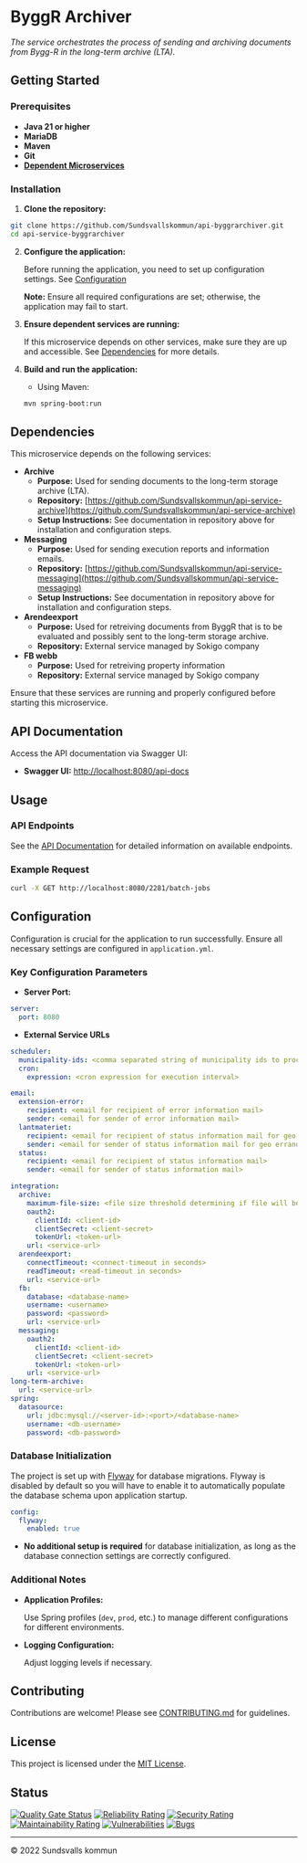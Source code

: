 # ByggR Archiver

_The service orchestrates the process of sending and archiving documents from Bygg-R in the long-term archive (LTA)._

## Getting Started

### Prerequisites

- **Java 21 or higher**
- **MariaDB**
- **Maven**
- **Git**
- **[Dependent Microservices](#dependencies)**

### Installation

1. **Clone the repository:**

```bash
git clone https://github.com/Sundsvallskommun/api-byggrarchiver.git
cd api-service-byggrarchiver
```

2. **Configure the application:**

   Before running the application, you need to set up configuration settings.
   See [Configuration](#configuration)

   **Note:** Ensure all required configurations are set; otherwise, the application may fail to start.

3. **Ensure dependent services are running:**

   If this microservice depends on other services, make sure they are up and accessible. See [Dependencies](#dependencies) for more details.

4. **Build and run the application:**

   - Using Maven:

   ```bash
   mvn spring-boot:run
   ```

## Dependencies

This microservice depends on the following services:

- **Archive**
  - **Purpose:** Used for sending documents to the long-term storage archive (LTA).
  - **Repository:** [https://github.com/Sundsvallskommun/api-service-archive](https://github.com/Sundsvallskommun/api-service-archive)
  - **Setup Instructions:** See documentation in repository above for installation and configuration steps.
- **Messaging**
  - **Purpose:** Used for sending execution reports and information emails.
  - **Repository:** [https://github.com/Sundsvallskommun/api-service-messaging](https://github.com/Sundsvallskommun/api-service-messaging)
  - **Setup Instructions:** See documentation in repository above for installation and configuration steps.
- **Arendeexport**
  - **Purpose:** Used for retreiving documents from ByggR that is to be evaluated and possibly sent to the long-term storage archive.
  - **Repository:** External service managed by Sokigo company
- **FB webb**
  - **Purpose:** Used for retreiving property information
  - **Repository:** External service managed by Sokigo company

Ensure that these services are running and properly configured before starting this microservice.

## API Documentation

Access the API documentation via Swagger UI:

- **Swagger UI:** [http://localhost:8080/api-docs](http://localhost:8080/api-docs)

## Usage

### API Endpoints

See the [API Documentation](#api-documentation) for detailed information on available endpoints.

### Example Request

```bash
curl -X GET http://localhost:8080/2281/batch-jobs
```

## Configuration

Configuration is crucial for the application to run successfully. Ensure all necessary settings are configured in `application.yml`.

### Key Configuration Parameters

- **Server Port:**

```yaml
server:
  port: 8080
```

- **External Service URLs**

```yaml
scheduler:
  municipality-ids: <comma separated string of municipality ids to process>
  cron:
    expression: <cron expression for execution interval>

email:
  extension-error:
    recipient: <email for recipient of error information mail>
    sender: <email for sender of error information mail>
  lantmateriet:
    recipient: <email for recipient of status information mail for geo errands>
    sender: <email for sender of status information mail for geo errands>
  status:
    recipient: <email for recipient of status information mail>
    sender: <email for sender of status information mail>

integration:
  archive:
    maximum-file-size: <file size threshold determining if file will be processed or not>
    oauth2:
      clientId: <client-id>
      clientSecret: <client-secret>
      tokenUrl: <token-url>
    url: <service-url>
  arendeexport:
    connectTimeout: <connect-timeout in seconds>
    readTimeout: <read-timeout in seconds>
    url: <service-url>
  fb:
    database: <database-name>
    username: <username>
    password: <password>
    url: <service-url>
  messaging:
    oauth2:
      clientId: <client-id>
      clientSecret: <client-secret>
      tokenUrl: <token-url>
    url: <service-url>
long-term-archive:
  url: <service-url>
spring:
  datasource:
    url: jdbc:mysql://<server-id>:<port>/<database-name>
    username: <db-username>
    password: <db-password>
```

### Database Initialization

The project is set up with [Flyway](https://github.com/flyway/flyway) for database migrations. Flyway is disabled by default so you will have to enable it to automatically populate the database schema upon application startup.

```yaml
config:
  flyway:
    enabled: true
```

- **No additional setup is required** for database initialization, as long as the database connection settings are correctly configured.

### Additional Notes

- **Application Profiles:**

  Use Spring profiles (`dev`, `prod`, etc.) to manage different configurations for different environments.

- **Logging Configuration:**

  Adjust logging levels if necessary.

## Contributing

Contributions are welcome! Please see [CONTRIBUTING.md](https://github.com/Sundsvallskommun/.github/blob/main/.github/CONTRIBUTING.md) for guidelines.

## License

This project is licensed under the [MIT License](LICENSE).

## Status

[![Quality Gate Status](https://sonarcloud.io/api/project_badges/measure?project=Sundsvallskommun_api-service-byggrarchiver&metric=alert_status)](https://sonarcloud.io/summary/overall?id=Sundsvallskommun_api-service-byggrarchiver)
[![Reliability Rating](https://sonarcloud.io/api/project_badges/measure?project=Sundsvallskommun_api-service-byggrarchiver&metric=reliability_rating)](https://sonarcloud.io/summary/overall?id=Sundsvallskommun_api-service-byggrarchiver)
[![Security Rating](https://sonarcloud.io/api/project_badges/measure?project=Sundsvallskommun_api-service-byggrarchiver&metric=security_rating)](https://sonarcloud.io/summary/overall?id=Sundsvallskommun_api-service-byggrarchiver)
[![Maintainability Rating](https://sonarcloud.io/api/project_badges/measure?project=Sundsvallskommun_api-service-byggrarchiver&metric=sqale_rating)](https://sonarcloud.io/summary/overall?id=Sundsvallskommun_api-service-byggrarchiver)
[![Vulnerabilities](https://sonarcloud.io/api/project_badges/measure?project=Sundsvallskommun_api-service-byggrarchiver&metric=vulnerabilities)](https://sonarcloud.io/summary/overall?id=Sundsvallskommun_api-service-byggrarchiver)
[![Bugs](https://sonarcloud.io/api/project_badges/measure?project=Sundsvallskommun_api-service-byggrarchiver&metric=bugs)](https://sonarcloud.io/summary/overall?id=Sundsvallskommun_api-service-byggrarchiver)

---

&copy; 2022 Sundsvalls kommun
